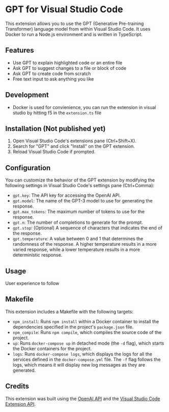 # GPT for Visual Studio Code

This extension allows you to use the GPT (Generative Pre-training Transformer) language model from within Visual Studio Code. It uses Docker to run a Node.js environment and is written in TypeScript.

## Features

- Use GPT to explain highlighted code or an entire file
- Ask GPT to suggest changes to a file or block of code
- Ask GPT to create code from scratch
- Free text input to ask anything you like

## Development

- Docker is used for convienience, you can run the extension in visual studio by hitting f5 in the `extension.ts` file

## Installation (Not published yet)

1. Open Visual Studio Code's extensions pane (Ctrl+Shift+X).
2. Search for "GPT" and click "Install" on the GPT extension.
3. Reload Visual Studio Code if prompted.

## Configuration

You can customize the behavior of the GPT extension by modifying the following settings in Visual Studio Code's settings pane (Ctrl+Comma):

- `gpt.key`: The API key for accessing the OpenAI API.
- `gpt.model`: The name of the GPT-3 model to use for generating the response.
- `gpt.max_tokens`: The maximum number of tokens to use for the response.
- `gpt.n`: The number of completions to generate for the prompt.
- `gpt.stop`: (Optional) A sequence of characters that indicates the end of the response.
- `gpt.temperature`: A value between 0 and 1 that determines the randomness of the response. A higher temperature results in a more varied response, while a lower temperature results in a more deterministic response.

## Usage

User experience to follow

## Makefile

This extension includes a Makefile with the following targets:

- `npm_install`: Runs `npm install` within a Docker container to install the dependencies specified in the project's `package.json` file.
- `npm_compile`: Runs `npm compile`, which compiles the source code of the project.
- `up`: Runs `docker-compose up` in detached mode (the `-d` flag), which starts the Docker containers for the project.
- `logs`: Runs `docker-compose logs`, which displays the logs for all the services defined in the `docker-compose.yml` file. The `-f` flag follows the logs, which means it will display new log messages as they are generated.

## Credits

This extension was built using the [OpenAI API](https://beta.openai.com/docs/api-reference/completions/create) and the [Visual Studio Code Extension API](https://code.visualstudio.com/api).
